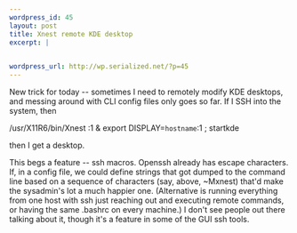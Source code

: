 ```yaml
--- 
wordpress_id: 45
layout: post
title: Xnest remote KDE desktop
excerpt: |
  

wordpress_url: http://wp.serialized.net/?p=45
---
```

New trick for today -- sometimes I need to remotely modify KDE desktops, and messing around with CLI config files only goes so far. If I SSH into the system, then

/usr/X11R6/bin/Xnest :1 & export DISPLAY=`hostname`:1 ; startkde

then I get a desktop.

This begs a feature -- ssh macros. Openssh already has escape characters. If, in a config file, we could define strings that got dumped to the command line based on a sequence of characters (say, above, ~Mxnest) that'd make the sysadmin's lot a much happier one. (Alternative is running everything from one host with ssh just reaching out and executing remote commands, or having the same .bashrc on every machine.) I don't see people out there talking about it, though it's a feature in some of the GUI ssh tools.
